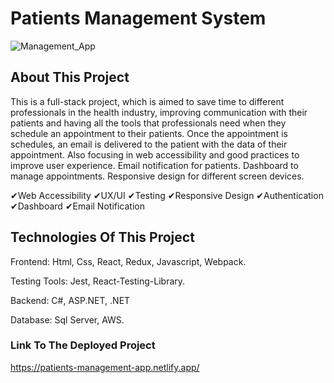  # Patients Management System

![Management_App](https://github.com/JuanJefry23/Health_Management_App/assets/57572366/65a0f749-6394-4758-acd1-96a2719402fa)

## About This Project

This is a full-stack project, which is aimed to save time to different professionals in the health industry, improving communication with their patients and having all the tools that professionals need when they schedule an appointment to their patients. Once the appointment is schedules, an email is delivered to the patient with the data of their appointment.
Also focusing in web accessibility and good practices to improve user experience. Email notification for patients. Dashboard to manage appointments. Responsive design for different screen devices.

✔Web Accessibility  ✔UX/UI  ✔Testing ✔Responsive Design  ✔Authentication  ✔Dashboard  ✔Email Notification

## Technologies Of This Project

Frontend: Html, Css, React, Redux, Javascript, Webpack. 

Testing Tools: Jest, React-Testing-Library.

Backend: C#, ASP.NET, .NET

Database: Sql Server, AWS.

### Link To The Deployed Project
https://patients-management-app.netlify.app/
